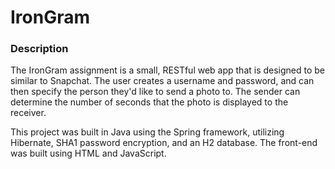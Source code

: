 # IronGram

### Description 

The IronGram assignment is a small, RESTful web app that is designed to be similar to Snapchat. The user creates a username
and password, and can then specify the person they'd like to send a photo to. The sender can determine the number of seconds
that the photo is displayed to the receiver.

This project was built in Java using the Spring framework, utilizing Hibernate, SHA1 password encryption, and an H2 database.
The front-end was built using HTML and JavaScript.

